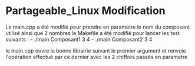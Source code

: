 # Partageable_Linux Modification

Le main.cpp a été modifié pour prendre en parametre le nom du composant utilisé ainsi que 2 nombres
le Makefile a été modifié pour lancer les test suivants :
		- ./main Composant1 3 4
		- ./main Composant2 3 4

le main.cpp ouvre la bonne librairie suivant le premier argument et renvoie l'opération effectué par ce dernier avec les 2 chiffres passés en parametre
